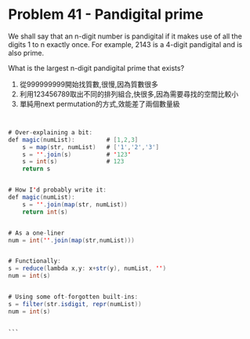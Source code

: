 # Problem 41 - Pandigital prime

We shall say that an n-digit number is pandigital if it makes use of all the digits 1 to n exactly once. For example, 2143 is a 4-digit pandigital and is also prime.

What is the largest n-digit pandigital prime that exists?


1. 從999999999開始找質數,很慢,因為質數很多
2. 利用123456789取出不同的排列組合,快很多,因為需要尋找的空間比較小
3. 單純用next permutation的方式,效能差了兩個數量級

```java


# Over-explaining a bit:
def magic(numList):         # [1,2,3]
    s = map(str, numList)   # ['1','2','3']
    s = ''.join(s)          # '123'
    s = int(s)              # 123
    return s


# How I'd probably write it:
def magic(numList):
    s = ''.join(map(str, numList))
    return int(s)


# As a one-liner  
num = int(''.join(map(str,numList)))


# Functionally:
s = reduce(lambda x,y: x+str(y), numList, '')
num = int(s)


# Using some oft-forgotten built-ins:
s = filter(str.isdigit, repr(numList))
num = int(s)


```​